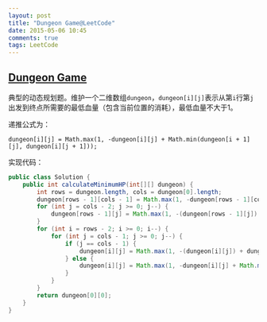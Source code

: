 ```yaml
---
layout: post
title: "Dungeon Game@LeetCode"
date: 2015-05-06 10:45
comments: true
tags: LeetCode
---
```

## [Dungeon Game](https://leetcode.com/problems/dungeon-game/)

<!-- more -->

典型的动态规划题。维护一个二维数组`dungeon`，`dungeon[i][j]`表示从第`i`行第`j`出发到终点所需要的最低血量（包含当前位置的消耗），最低血量不大于1。

递推公式为：

```
dungeon[i][j] = Math.max(1, -dungeon[i][j] + Math.min(dungeon[i + 1][j], dungeon[i][j + 1]));
```

实现代码：

``` java
public class Solution {
    public int calculateMinimumHP(int[][] dungeon) {
        int rows = dungeon.length, cols = dungeon[0].length;
        dungeon[rows - 1][cols - 1] = Math.max(1, -dungeon[rows - 1][cols - 1] + 1);
        for (int j = cols - 2; j >= 0; j--) {
            dungeon[rows - 1][j] = Math.max(1, -(dungeon[rows - 1][j]) + dungeon[rows - 1][j + 1]);
        }
        for (int i = rows - 2; i >= 0; i--) {
            for (int j = cols - 1; j >= 0; j--) {
                if (j == cols - 1) {
                    dungeon[i][j] = Math.max(1, -(dungeon[i][j]) + dungeon[i + 1][j]);
                } else {
                    dungeon[i][j] = Math.max(1, -dungeon[i][j] + Math.min(dungeon[i + 1][j], dungeon[i][j + 1]));
                }
            }
        }
        return dungeon[0][0];
    }
}
```